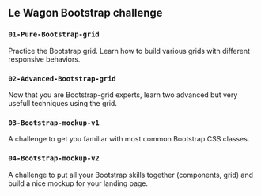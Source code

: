 ## Le Wagon Bootstrap challenge

### `01-Pure-Bootstrap-grid`
Practice the Bootstrap grid. Learn how to build various grids with different responsive behaviors.

### `02-Advanced-Bootstrap-grid`
Now that you are Bootstrap-grid experts, learn two advanced but very usefull techniques using the grid.

### `03-Bootstrap-mockup-v1`
A challenge to get you familiar with most common Bootstrap CSS classes.


### `04-Bootstrap-mockup-v2`
A challenge to put all your Bootstrap skills together (components, grid) and build a nice mockup for your landing page.